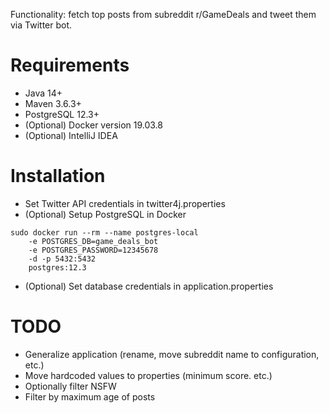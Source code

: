 Functionality: fetch top posts from subreddit r/GameDeals and tweet them via Twitter bot.

# Requirements
* Java 14+
* Maven 3.6.3+
* PostgreSQL 12.3+
* (Optional) Docker version 19.03.8
* (Optional) IntelliJ IDEA

# Installation
* Set Twitter API credentials in twitter4j.properties
* (Optional) Setup PostgreSQL in Docker
```shell script
sudo docker run --rm --name postgres-local
    -e POSTGRES_DB=game_deals_bot
    -e POSTGRES_PASSWORD=12345678
    -d -p 5432:5432
    postgres:12.3
```
* (Optional) Set database credentials in application.properties

# TODO
* Generalize application (rename, move subreddit name to configuration, etc.)
* Move hardcoded values to properties (minimum score. etc.)
* Optionally filter NSFW
* Filter by maximum age of posts 